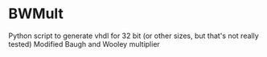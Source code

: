 # BWMult
Python script to generate vhdl for 32 bit (or other sizes, but that's not really tested) Modified Baugh and Wooley multiplier
